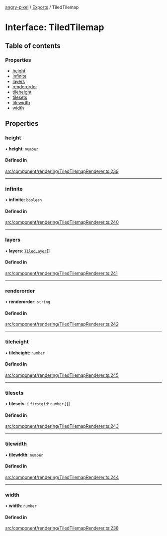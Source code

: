 [angry-pixel](../README.md) / [Exports](../modules.md) / TiledTilemap

# Interface: TiledTilemap

## Table of contents

### Properties

- [height](TiledTilemap.md#height)
- [infinite](TiledTilemap.md#infinite)
- [layers](TiledTilemap.md#layers)
- [renderorder](TiledTilemap.md#renderorder)
- [tileheight](TiledTilemap.md#tileheight)
- [tilesets](TiledTilemap.md#tilesets)
- [tilewidth](TiledTilemap.md#tilewidth)
- [width](TiledTilemap.md#width)

## Properties

### height

• **height**: `number`

#### Defined in

[src/component/rendering/TiledTilemapRenderer.ts:239](https://github.com/angry-pixel-studio/angry-pixel-engine/blob/2e7a4eb/src/component/rendering/TiledTilemapRenderer.ts#L239)

___

### infinite

• **infinite**: `boolean`

#### Defined in

[src/component/rendering/TiledTilemapRenderer.ts:240](https://github.com/angry-pixel-studio/angry-pixel-engine/blob/2e7a4eb/src/component/rendering/TiledTilemapRenderer.ts#L240)

___

### layers

• **layers**: [`TiledLayer`](TiledLayer.md)[]

#### Defined in

[src/component/rendering/TiledTilemapRenderer.ts:241](https://github.com/angry-pixel-studio/angry-pixel-engine/blob/2e7a4eb/src/component/rendering/TiledTilemapRenderer.ts#L241)

___

### renderorder

• **renderorder**: `string`

#### Defined in

[src/component/rendering/TiledTilemapRenderer.ts:242](https://github.com/angry-pixel-studio/angry-pixel-engine/blob/2e7a4eb/src/component/rendering/TiledTilemapRenderer.ts#L242)

___

### tileheight

• **tileheight**: `number`

#### Defined in

[src/component/rendering/TiledTilemapRenderer.ts:245](https://github.com/angry-pixel-studio/angry-pixel-engine/blob/2e7a4eb/src/component/rendering/TiledTilemapRenderer.ts#L245)

___

### tilesets

• **tilesets**: { `firstgid`: `number`  }[]

#### Defined in

[src/component/rendering/TiledTilemapRenderer.ts:243](https://github.com/angry-pixel-studio/angry-pixel-engine/blob/2e7a4eb/src/component/rendering/TiledTilemapRenderer.ts#L243)

___

### tilewidth

• **tilewidth**: `number`

#### Defined in

[src/component/rendering/TiledTilemapRenderer.ts:244](https://github.com/angry-pixel-studio/angry-pixel-engine/blob/2e7a4eb/src/component/rendering/TiledTilemapRenderer.ts#L244)

___

### width

• **width**: `number`

#### Defined in

[src/component/rendering/TiledTilemapRenderer.ts:238](https://github.com/angry-pixel-studio/angry-pixel-engine/blob/2e7a4eb/src/component/rendering/TiledTilemapRenderer.ts#L238)
